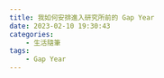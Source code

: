 ```yaml
---
title: 我如何安排進入研究所前的 Gap Year
date: 2023-02-10 19:30:43
categories: 
    - 生活隨筆
tags:
    - Gap Year
---
```

